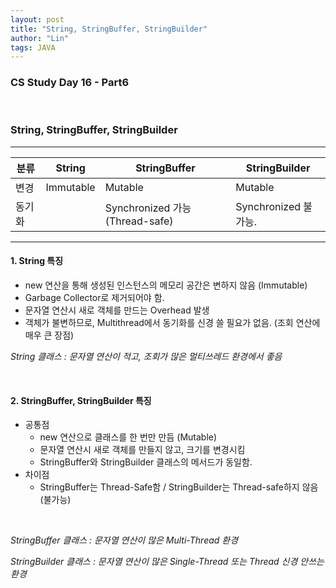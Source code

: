 ```yaml
---
layout: post
title: "String, StringBuffer, StringBuilder"
author: "Lin"
tags: JAVA
---
```

### CS Study Day 16 - Part6

<br>

### String, StringBuffer, StringBuilder

----

| 분류   | String    | StringBuffer                    | StringBuilder        |
| ------ | --------- | ------------------------------- | -------------------- |
| 변경   | Immutable | Mutable                         | Mutable              |
| 동기화 |           | Synchronized 가능 (Thread-safe) | Synchronized 불가능. |

---

#### 1. String 특징

* new 연산을 통해 생성된 인스턴스의 메모리 공간은 변하지 않음 (Immutable)
* Garbage Collector로 제거되어야 함.
* 문자열 연산시 새로 객체를 만드는 Overhead 발생
* 객체가 불변하므로, Multithread에서 동기화를 신경 쓸 필요가 없음. (조회 연산에 매우 큰 장점)

*String 클래스 : 문자열 연산이 적고, 조회가 많은 멀티쓰레드 환경에서 좋음*

<br>

#### 2. StringBuffer, StringBuilder 특징

- 공통점
  - new 연산으로 클래스를 한 번만 만듬 (Mutable)
  - 문자열 연산시 새로 객체를 만들지 않고, 크기를 변경시킴
  - StringBuffer와  StringBuilder 클래스의 메서드가 동일함.
- 차이점
  - StringBuffer는 Thread-Safe함 / StringBuilder는 Thread-safe하지 않음 (불가능)
  
 <br>

*StringBuffer 클래스 : 문자열 연산이 많은 Multi-Thread 환경*

*StringBuilder 클래스 : 문자열 연산이 많은 Single-Thread 또는 Thread 신경 안쓰는 환경*